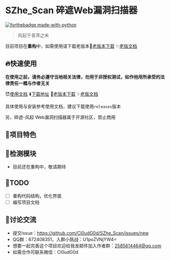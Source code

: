 #                SZhe_Scan 碎遮Web漏洞扫描器
[![forthebadge made-with-python](http://ForTheBadge.com/images/badges/made-with-python.svg)](https://www.python.org/)

> 风起于青萍之末



目前项目在**重构**中，如需使用请下载老版本:trident:[老版本下载](https://github.com/Cl0udG0d/SZhe_Scan/releases/tag/v1.0) :sparkles:[老版文档](https://github.com/Cl0udG0d/SZhe_Scan/blob/master/docs/oldVersionREADME.md)



## :fire:快速使用

**在使用之前，请务必遵守当地相关法律，勿用于非授权测试，如作他用所承受的法律责任一概与作者无关**

:smiling_imp:[使用文档](https://cl0udg0d.github.io/szhe-docs/) ⬇️[下载地址](#) :trident:[老版本下载](https://github.com/Cl0udG0d/SZhe_Scan/releases/tag/v1.0) :sparkles:[老版文档](https://github.com/Cl0udG0d/SZhe_Scan/blob/master/docs/oldVersionREADME.md)

具体使用与安装参考使用文档，建议下载使用`releases`版本

另，碎遮-风起 Web漏洞扫描器属于开源社区，禁止商用

## :watermelon:项目特色



## :checkered_flag:检测模块

+ 目前还在重构中，敬请期待



## :beer:TODO

+ [ ] 重构代码结构，优化界面
+ [ ] 编写项目文档

## :moyai:讨论交流

+ 提交issue：https://github.com/Cl0udG0d/SZhe_Scan/issues/new
+ QQ群：672408351，入群小挑战：U1poZVNjYW4=
+ 想要一起完善这个项目欢迎给我发邮件加入作者群：2585614464@qq.com
+ 如需合作可联系微信：Cl0udG0d



